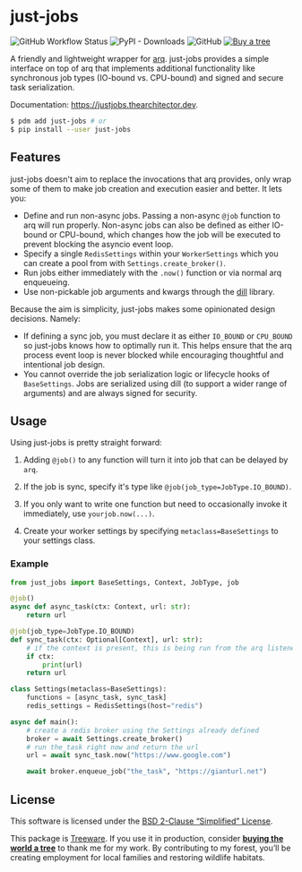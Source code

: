 # just-jobs

![GitHub Workflow Status](https://img.shields.io/github/actions/workflow/status/thearchitector/just-jobs/ci.yaml?label=tests&style=flat-square)
![PyPI - Downloads](https://img.shields.io/pypi/dw/just-jobs?style=flat-square)
![GitHub](https://img.shields.io/github/license/thearchitector/just-jobs?style=flat-square)
[![Buy a tree](https://img.shields.io/badge/Treeware-%F0%9F%8C%B3-lightgreen?style=flat-square)](https://ecologi.com/eliasgabriel?r=6128126916bfab8bd051026c)

A friendly and lightweight wrapper for [arq](https://arq-docs.helpmanual.io). just-jobs provides a simple interface on top of arq that implements additional functionality like synchronous job types (IO-bound vs. CPU-bound) and signed and secure task serialization.

Documentation: <https://justjobs.thearchitector.dev>.

```sh
$ pdm add just-jobs # or
$ pip install --user just-jobs
```

## Features

just-jobs doesn't aim to replace the invocations that arq provides, only wrap some of them to make job creation and execution easier and better. It lets you:

- Define and run non-async jobs. Passing a non-async `@job` function to arq will run properly. Non-async jobs can also be defined as either IO-bound or CPU-bound, which changes how the job will be executed to prevent blocking the asyncio event loop.
- Specify a single `RedisSettings` within your `WorkerSettings` which you can create a pool from with `Settings.create_broker()`.
- Run jobs either immediately with the `.now()` function or via normal arq enqueueing.
- Use non-pickable job arguments and kwargs through the [dill](http://dill.rtfd.io/) library.

Because the aim is simplicity, just-jobs makes some opinionated design decisions. Namely:

- If defining a sync job, you must declare it as either `IO_BOUND` or `CPU_BOUND` so just-jobs knows how to optimally run it. This helps ensure that the arq process event loop is never blocked while encouraging thoughtful and intentional job design.
- You cannot override the job serialization logic or lifecycle hooks of `BaseSettings`. Jobs are serialized using dill (to support a wider range of arguments) and are always signed for security.

## Usage

Using just-jobs is pretty straight forward:

1. Adding `@job()` to any function will turn it into job that can be delayed by `arq`.

2. If the job is sync, specify it's type like `@job(job_type=JobType.IO_BOUND)`.

3. If you only want to write one function but need to occasionally invoke it immediately, use `yourjob.now(...)`.

4. Create your worker settings by specifying `metaclass=BaseSettings` to your settings class.

### Example

```py
from just_jobs import BaseSettings, Context, JobType, job

@job()
async def async_task(ctx: Context, url: str):
    return url

@job(job_type=JobType.IO_BOUND)
def sync_task(ctx: Optional[Context], url: str):
    # if the context is present, this is being run from the arq listener
    if ctx:
        print(url)
    return url

class Settings(metaclass=BaseSettings):
    functions = [async_task, sync_task]
    redis_settings = RedisSettings(host="redis")

async def main():
    # create a redis broker using the Settings already defined
    broker = await Settings.create_broker()
    # run the_task right now and return the url
    url = await sync_task.now("https://www.google.com")

    await broker.enqueue_job("the_task", "https://gianturl.net")
```

## License

This software is licensed under the [BSD 2-Clause “Simplified” License](LICENSE).

This package is [Treeware](https://treeware.earth). If you use it in production, consider [**buying the world a tree**](https://ecologi.com/eliasgabriel?r=6128126916bfab8bd051026c) to thank me for my work. By contributing to my forest, you’ll be creating employment for local families and restoring wildlife habitats.
